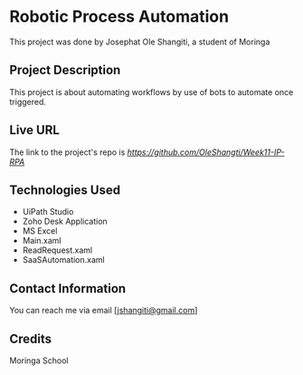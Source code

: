 # Robotic Process Automation

This project was done by Josephat Ole Shangiti, a student of Moringa

## Project Description

This project is about automating workflows by use of bots to automate once triggered.

## Live URL

The link to the project's repo is *https://github.com/OleShangti/Week11-IP-RPA*

## Technologies Used

* UiPath Studio
* Zoho Desk Application
* MS Excel
* Main.xaml
* ReadRequest.xaml
* SaaSAutomation.xaml

## Contact Information

You can reach me via email [jshangiti@gmail.com]

## Credits

Moringa School
